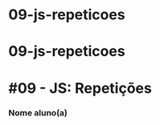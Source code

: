 # 09-js-repeticoes
# 09-js-repeticoes
# #09 - JS: Repetições

### Nome aluno(a)

[comment]: <> (Robert Hucy Nunes Alves)